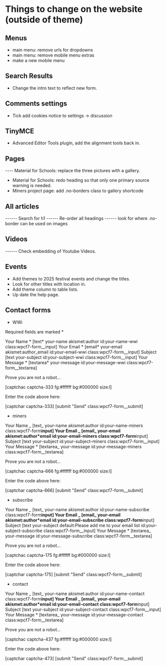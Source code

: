 # Things to change on the website (outside of theme)

## Menus

- main menu: remove urls for dropdowns
- main menu: remove mobile menu extras
- make a new mobile menu

## Search Results

- Change the intro text to reflect new form.

## Comments settings

- Tick add cookies notice to settings -> discussion

## TinyMCE

- Advanced Editor Tools plugin, add the alignment tools back in.

## Pages

---- Material for Schools: replace the three pictures with a gallery.

- Material for Schools: redo heading so that only one primary source warning is needed.
- Miners project page: add .no-borders class to gallery shortcode

## All articles

------ Search for h1
------ Re-order all headings
------ look for where .no-border can be used on images

## Videos

------ Check embedding of Youtube Videos.

## Events

- Add themes to 2025 festival events and change the titles.
- Look for other titles with location in.
- Add theme column to table lists.
- Up date the help page.

## Contact forms

- WWi
<p class="wpcf7-form__note-before">Required fields are marked *</p>
<label class="wpcf7-form__label" for="your-name-wwi">Your Name *
[text* your-name akismet:author id:your-name-wwi class:wpcf7-form__input]
</label>
<label class="wpcf7-form__label" for="your-email-wwi">Your Email *
[email* your-email akismet:author_email id:your-email-wwi class:wpcf7-form__input]
</label>
<label class="wpcf7-form__label" for="your-subject-wwi">Subject
[text your-subject id:your-subject-wwi class:wpcf7-form__input]
</label>
<label class="wpcf7-form__label" for="your-message-wwi">Your Message *
[textarea* your-message id:your-message-wwi class:wpcf7-form__textarea]
</label>
<p class="wpcf7-form__p">Prove you are not a robot...</p>
[captchac captcha-333 fg:#ffffff bg:#000000 size:l]
<p>Enter the code above here:</p>
[captchar captcha-333]
[submit "Send" class:wpcf7-form__submit]

- miners

<label class="wpcf7-form__label" for="your-name-miners">Your Name _
[text_ your-name akismet:author id:your-name-miners class:wpcf7-form**input]
</label>
<label class="wpcf7-form**label" for="your-email-miners">Your Email _
[email_ your-email akismet:author*email id:your-email-miners class:wpcf7-form**input]
</label>
<label class="wpcf7-form**label" for="your-subject-miners">Subject
[text your-subject id:your-subject-miners class:wpcf7-form__input]
</label>
<label class="wpcf7-form__label" for="your-message-miners">Your Message *
[textarea_ your-message id:your-message-miners class:wpcf7-form\_\_textarea]
</label>

<p class="wpcf7-form__p">Prove you are not a robot...</p>
[captchac captcha-666 fg:#ffffff bg:#000000 size:l]
<p class="wpcf7-form__p">Enter the code above here:</p>
[captchar captcha-666]
[submit "Send" class:wpcf7-form__submit]

- subscribe

<label class="wpcf7-form__label" for="your-name-subscribe">Your Name _
[text_ your-name akismet:author id:your-name-subscribe class:wpcf7-form**input]
</label>
<label class="wpcf7-form**label" for="your-email-subscribe">Your Email _
[email_ your-email akismet:author*email id:your-email-subscribe class:wpcf7-form**input]
</label>
<label class="wpcf7-form**label" for="your-subject">Subject
[text your-subject default:Please add me to your email list id:your-subject-subscribe class:wpcf7-form__input]
</label>
<label class="wpcf7-form__label" for="your-message-subscribe">Your Message *
[textarea_ your-message id:your-message-subscribe class:wpcf7-form\_\_textarea]
</label>

<p class="wpcf7-form__p">Prove you are not a robot...</p>
[captchac captcha-175 fg:#ffffff bg:#000000 size:l]
<p class="wpcf7-form__p">Enter the code above here:</p>
[captchar captcha-175]
[submit "Send" class:wpcf7-form__submit]

- contact

<label class="wpcf7-form__label" for="your-name-contact">Your Name _
[text_ your-name akismet:author id:your-name-contact class:wpcf7-form**input]
</label>
<label class="wpcf7-form**label" for="your-email-contact">Your Email _
[email_ your-email akismet:author*email id:your-email-contact class:wpcf7-form**input]
</label>
<label class="wpcf7-form**label" for="your-subject-contact">Subject
[text your-subject id:your-subject-contact class:wpcf7-form__input]
</label>
<label class="wpcf7-form__label" for="your-message-contact">Your Message *
[textarea_ your-message id:your-message-contact class:wpcf7-form\_\_textarea]
</label>

<p class="wpcf7-form__p">Prove you are not a robot...</p>
[captchac captcha-437 fg:#ffffff bg:#000000 size:l]
<p class="wpcf7-form__p">Enter the code above here:</p>
[captchar captcha-473]
[submit "Send" class:wpcf7-form__submit]
